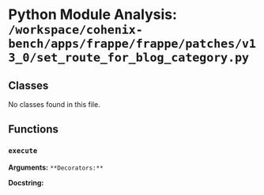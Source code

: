# Python Module Analysis: `/workspace/cohenix-bench/apps/frappe/frappe/patches/v13_0/set_route_for_blog_category.py`

## Classes

No classes found in this file.


## Functions

### `execute`
**Arguments:** ``
**Decorators:** ``

**Docstring:**
```

```

